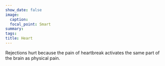 ```yaml
---
show_date: false
image:
  caption: 
  focal_point: Smart
summary: 
tags:
title: Heart
---
```


Rejections hurt because the pain of heartbreak activates the same part of the brain as physical pain.
